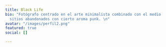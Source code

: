 ```yaml
---
title: Black Life
bio: "Fotógrafo centrado en el arte minimalista combinado con el medio rural y los
  sitios abandonados con cierto aroma punk. \n"
avatar: "/images/perfil2.png"
featured: true
social: []

---
```

